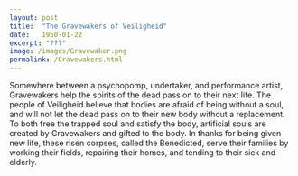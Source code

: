 ```yaml
---
layout: post
title:  "The Gravewakers of Veiligheid"
date:   1950-01-22
excerpt: "???"
image: /images/Gravewaker.png
permalink: /Gravewakers.html
---
```


Somewhere between a psychopomp, undertaker, and performance artist, Gravewakers help the spirits of the dead pass on to their next life. The people of Veiligheid believe that bodies are afraid of being without a soul, and will not let the dead pass on to their new body without a replacement. To both free the trapped soul and satisfy the body, artificial souls are created by Gravewakers and gifted to the body. In thanks for being given new life, these risen corpses, called the Benedicted, serve their families by working their fields, repairing their homes, and tending to their sick and elderly. 
